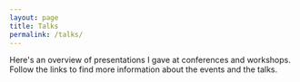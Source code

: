 ```yaml
---
layout: page
title: Talks
permalink: /talks/
---
```


Here's an overview of presentations I gave at conferences and workshops. Follow the links to find more information about the events and the talks.
